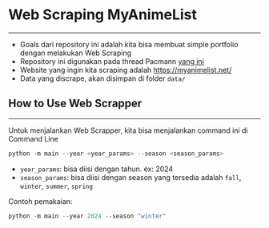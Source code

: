 # **Web Scraping MyAnimeList**
---

- Goals dari repository ini adalah kita bisa membuat simple portfolio dengan melakukan Web Scraping
- Repository ini digunakan pada thread Pacmann [yang ini](https://twitter.com/pacmannai/status/1760945148538605629)
- Website yang ingin kita scraping adalah https://myanimelist.net/
- Data yang discrape, akan disimpan di folder `data/`

## **How to Use Web Scrapper**
---

Untuk menjalankan Web Scrapper, kita bisa menjalankan command ini di Command Line

```python
python -m main --year <year_params> --season <season_params>
```

- `year_params`: bisa diisi dengan tahun. ex: 2024
- `season_params`: bisa diisi dengan season yang tersedia adalah `fall`, `winter`, `summer`, `spring`

Contoh pemakaian:

```python
python -m main --year 2024 --season "winter"
```

